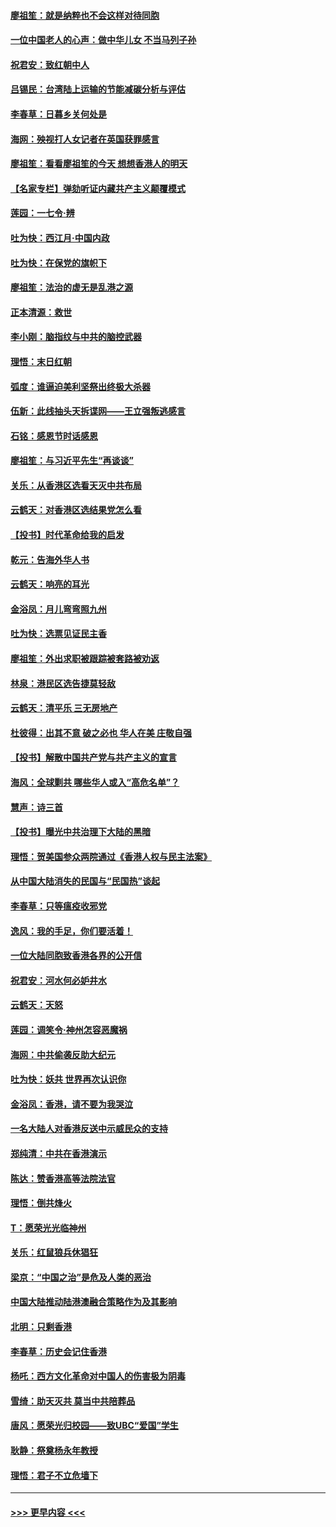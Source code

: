 #### [廖祖笙：就是纳粹也不会这样对待同胞](../pages/nsc993/n11697658.md?t=12040711) 
#### [一位中国老人的心声：做中华儿女 不当马列子孙](../pages/nsc993/n11697525.md?t=12040711) 
#### [祝君安：致红朝中人](../pages/nsc993/n11697518.md?t=12040711) 
#### [吕锡民：台湾陆上运输的节能减碳分析与评估](../pages/nsc993/n11694983.md?t=12040711) 
#### [李春草：日暮乡关何处是](../pages/nsc993/n11694805.md?t=12040711) 
#### [海网：殃视打人女记者在英国获罪感言](../pages/nsc993/n11693832.md?t=12040711) 
#### [廖祖笙：看看廖祖笙的今天 想想香港人的明天](../pages/nsc993/n11693707.md?t=12040711) 
#### [【名家专栏】弹劾听证内藏共产主义颠覆模式](../pages/nsc993/n11693563.md?t=12040711) 
#### [莲园：一七令‧辨](../pages/nsc993/n11692558.md?t=12040711) 
#### [吐为快：西江月·中国内政](../pages/nsc993/n11692071.md?t=12040711) 
#### [吐为快：在保党的旗帜下](../pages/nsc993/n11691188.md?t=12040711) 
#### [廖祖笙：法治的虚无是乱港之源](../pages/nsc993/n11690605.md?t=12040711) 
#### [正本清源：救世](../pages/nsc993/n11689134.md?t=12040711) 
#### [李小刚：脑指纹与中共的脑控武器](../pages/nsc993/n11688900.md?t=12040711) 
#### [理悟：末日红朝](../pages/nsc993/n11688829.md?t=12040711) 
#### [弧度：谁逼迫美利坚祭出终极大杀器](../pages/nsc993/n11688735.md?t=12040711) 
#### [伍新：此线抽头天拆谍网——王立强叛逃感言](../pages/nsc993/n11687981.md?t=12040711) 
#### [石铭：感恩节时话感恩](../pages/nsc993/n11687568.md?t=12040711) 
#### [廖祖笙：与习近平先生“再谈谈”](../pages/nsc993/n11687005.md?t=12040711) 
#### [关乐：从香港区选看天灭中共布局](../pages/nsc993/n11686647.md?t=12040711) 
#### [云鹤天：对香港区选结果党怎么看](../pages/nsc993/n11686216.md?t=12040711) 
#### [【投书】时代革命给我的启发](../pages/nsc993/n11684287.md?t=12040711) 
#### [乾元：告海外华人书](../pages/nsc993/n11684044.md?t=12040711) 
#### [云鹤天：响亮的耳光](../pages/nsc993/n11684254.md?t=12040711) 
#### [金浴凤：月儿弯弯照九州](../pages/nsc993/n11684231.md?t=12040711) 
#### [吐为快：选票见证民主香](../pages/nsc993/n11684206.md?t=12040711) 
#### [廖祖笙：外出求职被跟踪被套路被劝返](../pages/nsc993/n11683874.md?t=12040711) 
#### [林泉：港民区选告捷莫轻敌](../pages/nsc993/n11683930.md?t=12040711) 
#### [云鹤天：清平乐 三无房地产](../pages/nsc993/n11681521.md?t=12040711) 
#### [杜彼得：出其不意 破之必也 华人在美 庄敬自强](../pages/nsc993/n11679554.md?t=12040711) 
#### [【投书】解散中国共产党与共产主义的宣言](../pages/nsc993/n11679177.md?t=12040711) 
#### [海风：全球剿共 哪些华人或入“高危名单”？](../pages/nsc993/n11678617.md?t=12040711) 
#### [慧声：诗三首](../pages/nsc993/n11678848.md?t=12040711) 
#### [【投书】曝光中共治理下大陆的黑暗](../pages/nsc993/n11678674.md?t=12040711) 
#### [理悟：贺美国参众两院通过《香港人权与民主法案》](../pages/nsc993/n11678104.md?t=12040711) 
#### [从中国大陆消失的民国与“民国热”谈起](../pages/nsc993/n11678075.md?t=12040711) 
#### [李春草：只等瘟疫收邪党](../pages/nsc993/n11677308.md?t=12040711) 
#### [逸风：我的手足，你们要活着！](../pages/nsc993/n11676352.md?t=12040711) 
#### [一位大陆同胞致香港各界的公开信](../pages/nsc993/n11675761.md?t=12040711) 
#### [祝君安：河水何必妒井水](../pages/nsc993/n11675746.md?t=12040711) 
#### [云鹤天：天怒](../pages/nsc993/n11675718.md?t=12040711) 
#### [莲园：调笑令‧神州怎容恶魔祸](../pages/nsc993/n11675648.md?t=12040711) 
#### [海网：中共偷袭反助大纪元](../pages/nsc993/n11673515.md?t=12040711) 
#### [吐为快：妖共 世界再次认识你](../pages/nsc993/n11673506.md?t=12040711) 
#### [金浴凤：香港，请不要为我哭泣](../pages/nsc993/n11673248.md?t=12040711) 
#### [一名大陆人对香港反送中示威民众的支持](../pages/nsc993/n11672615.md?t=12040711) 
#### [郑纯清：中共在香港演示](../pages/nsc993/n11670539.md?t=12040711) 
#### [陈达：赞香港高等法院法官](../pages/nsc993/n11669542.md?t=12040711) 
#### [理悟：倒共烽火](../pages/nsc993/n11668844.md?t=12040711) 
#### [T：愿荣光光临神州](../pages/nsc993/n11668421.md?t=12040711) 
#### [关乐：红鼠狼兵休猖狂](../pages/nsc993/n11668378.md?t=12040711) 
#### [梁京：“中国之治”是危及人类的恶治](../pages/nsc993/n11668328.md?t=12040711) 
#### [中国大陆推动陆港澳融合策略作为及其影响](../pages/nsc993/n11668157.md?t=12040711) 
#### [北明：只剩香港](../pages/nsc993/n11668002.md?t=12040711) 
#### [李春草：历史会记住香港](../pages/nsc993/n11667927.md?t=12040711) 
#### [杨吒：西方文化革命对中国人的伤害极为阴毒](../pages/nsc993/n11664521.md?t=12040711) 
#### [雪绮：助天灭共 莫当中共陪葬品](../pages/nsc993/n11662650.md?t=12040711) 
#### [唐风：愿荣光归校园——致UBC“爱国”学生](../pages/nsc993/n11662194.md?t=12040711) 
#### [耿静：祭奠杨永年教授](../pages/nsc993/n11662514.md?t=12040711) 
#### [理悟：君子不立危墙下](../pages/nsc993/n11662172.md?t=12040711) 

----
#### [ >>> 更早内容 <<< ](../indexes/nsc993-earlier.md)
